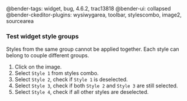 @bender-tags: widget, bug, 4.6.2, trac13818
@bender-ui: collapsed
@bender-ckeditor-plugins: wysiwygarea, toolbar, stylescombo, image2, sourcearea

### Test widget style groups

Styles from the same group cannot be applied together. Each style can belong to couple different groups.

1. Click on the image.
1. Select `Style 1` from styles combo.
1. Select `Style 2`, check if `Style 1` is deselected.
1. Select `Style 3`, check if both `Style 2` and `Style 3` are still selected.
1. Select `Style 4`, check if all other styles are deselected.
